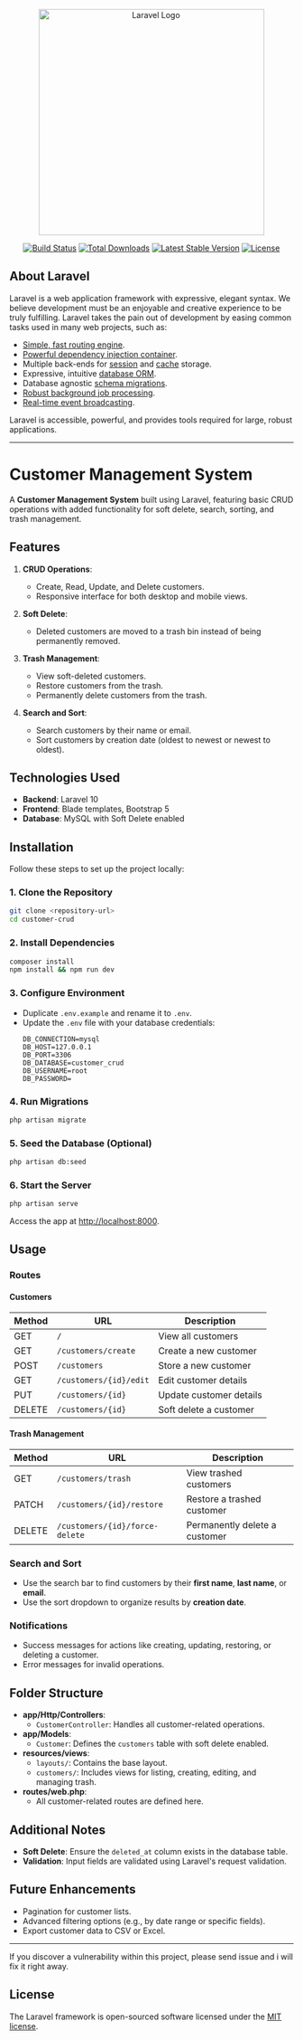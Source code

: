 <p align="center"><a href="https://laravel.com" target="_blank"><img src="https://raw.githubusercontent.com/laravel/art/master/logo-lockup/5%20SVG/2%20CMYK/1%20Full%20Color/laravel-logolockup-cmyk-red.svg" width="400" alt="Laravel Logo"></a></p>

<p align="center">
<a href="https://github.com/laravel/framework/actions"><img src="https://github.com/laravel/framework/workflows/tests/badge.svg" alt="Build Status"></a>
<a href="https://packagist.org/packages/laravel/framework"><img src="https://img.shields.io/packagist/dt/laravel/framework" alt="Total Downloads"></a>
<a href="https://packagist.org/packages/laravel/framework"><img src="https://img.shields.io/packagist/v/laravel/framework" alt="Latest Stable Version"></a>
<a href="https://packagist.org/packages/laravel/framework"><img src="https://img.shields.io/packagist/l/laravel/framework" alt="License"></a>
</p>

## About Laravel

Laravel is a web application framework with expressive, elegant syntax. We believe development must be an enjoyable and creative experience to be truly fulfilling. Laravel takes the pain out of development by easing common tasks used in many web projects, such as:

- [Simple, fast routing engine](https://laravel.com/docs/routing).
- [Powerful dependency injection container](https://laravel.com/docs/container).
- Multiple back-ends for [session](https://laravel.com/docs/session) and [cache](https://laravel.com/docs/cache) storage.
- Expressive, intuitive [database ORM](https://laravel.com/docs/eloquent).
- Database agnostic [schema migrations](https://laravel.com/docs/migrations).
- [Robust background job processing](https://laravel.com/docs/queues).
- [Real-time event broadcasting](https://laravel.com/docs/broadcasting).

Laravel is accessible, powerful, and provides tools required for large, robust applications.

---

# Customer Management System

A **Customer Management System** built using Laravel, featuring basic CRUD operations with added functionality for soft delete, search, sorting, and trash management.

## Features
1. **CRUD Operations**:
   - Create, Read, Update, and Delete customers.
   - Responsive interface for both desktop and mobile views.

2. **Soft Delete**:
   - Deleted customers are moved to a trash bin instead of being permanently removed.

3. **Trash Management**:
   - View soft-deleted customers.
   - Restore customers from the trash.
   - Permanently delete customers from the trash.

4. **Search and Sort**:
   - Search customers by their name or email.
   - Sort customers by creation date (oldest to newest or newest to oldest).

## Technologies Used
- **Backend**: Laravel 10
- **Frontend**: Blade templates, Bootstrap 5
- **Database**: MySQL with Soft Delete enabled

## Installation
Follow these steps to set up the project locally:

### 1. Clone the Repository
```bash
git clone <repository-url>
cd customer-crud
```

### 2. Install Dependencies
```bash
composer install
npm install && npm run dev
```

### 3. Configure Environment
- Duplicate `.env.example` and rename it to `.env`.
- Update the `.env` file with your database credentials:
  ```env
  DB_CONNECTION=mysql
  DB_HOST=127.0.0.1
  DB_PORT=3306
  DB_DATABASE=customer_crud
  DB_USERNAME=root
  DB_PASSWORD=
  ```

### 4. Run Migrations
```bash
php artisan migrate
```

### 5. Seed the Database (Optional)
```bash
php artisan db:seed
```

### 6. Start the Server
```bash
php artisan serve
```
Access the app at [http://localhost:8000](http://localhost:8000).

## Usage
### Routes
#### Customers
| Method | URL                    | Description               |
|--------|------------------------|---------------------------|
| GET    | `/`                    | View all customers        |
| GET    | `/customers/create`    | Create a new customer     |
| POST   | `/customers`           | Store a new customer      |
| GET    | `/customers/{id}/edit` | Edit customer details     |
| PUT    | `/customers/{id}`      | Update customer details   |
| DELETE | `/customers/{id}`      | Soft delete a customer    |

#### Trash Management
| Method | URL                              | Description                     |
|--------|----------------------------------|---------------------------------|
| GET    | `/customers/trash`              | View trashed customers          |
| PATCH  | `/customers/{id}/restore`       | Restore a trashed customer      |
| DELETE | `/customers/{id}/force-delete`  | Permanently delete a customer   |

### Search and Sort
- Use the search bar to find customers by their **first name**, **last name**, or **email**.
- Use the sort dropdown to organize results by **creation date**.

### Notifications
- Success messages for actions like creating, updating, restoring, or deleting a customer.
- Error messages for invalid operations.

## Folder Structure
- **app/Http/Controllers**:
  - `CustomerController`: Handles all customer-related operations.
- **app/Models**:
  - `Customer`: Defines the `customers` table with soft delete enabled.
- **resources/views**:
  - `layouts/`: Contains the base layout.
  - `customers/`: Includes views for listing, creating, editing, and managing trash.
- **routes/web.php**:
  - All customer-related routes are defined here.

## Additional Notes
- **Soft Delete**: Ensure the `deleted_at` column exists in the database table.
- **Validation**: Input fields are validated using Laravel's request validation.

## Future Enhancements
- Pagination for customer lists.
- Advanced filtering options (e.g., by date range or specific fields).
- Export customer data to CSV or Excel.

---

If you discover a vulnerability within this project, please send issue and i will fix it right away.

## License

The Laravel framework is open-sourced software licensed under the [MIT license](https://opensource.org/licenses/MIT).
